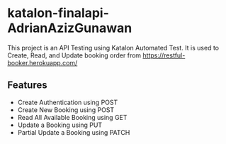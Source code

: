 # katalon-finalapi-AdrianAzizGunawan

This project is an API Testing using Katalon Automated Test. It is used to Create, Read, and Update booking order from https://restful-booker.herokuapp.com/ 

## Features
- Create Authentication using POST
- Create New Booking using POST
- Read All Available Booking using GET
- Update a Booking using PUT
- Partial Update a Booking using PATCH
